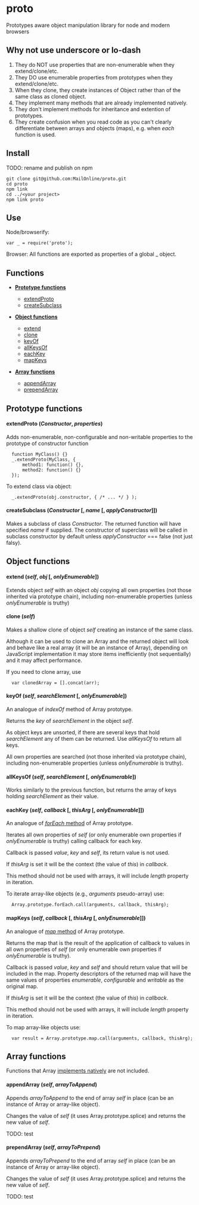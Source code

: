 proto
=====

Prototypes aware object manipulation library for node and modern browsers

Why not use underscore or lo-dash
---------------------------------

1. They do NOT use properties that are non-enumerable when they extend/clone/etc.
2. They DO use enumerable properties from prototypes when they extend/clone/etc.
3. When they clone, they create instances of Object rather than of the same class as cloned object.
4. They implement many methods that are already implemented natively.
5. They don't implement methods for inheritance and extention of prototypes.
6. They create confusion when you read code as you can't clearly differentiate
between arrays and objects (maps), e.g. when _each_ function is used.


Install
-------

TODO: rename and publish on npm


    git clone git@github.com:MailOnline/proto.git
    cd proto
    npm link
    cd ../<your project>
    npm link proto


Use
---

Node/browserify:

    var _ = require('proto');
    
Browser: All functions are exported as properties of a global _ object.


Functions
---------

* [__Prototype functions__](#prototype-functions)
  * [extendProto](#extendproto-constructor-properties)
  * [createSubclass](#createsubclass-constructor--name--applyconstructor)

* [__Object functions__](#object-functions)
  * [extend](#extend-self-obj--onlyenumerable)
  * [clone](#clone-self)
  * [keyOf](#keyof-self-searchelement--onlyenumerable)
  * [allKeysOf](#allkeysof-self-searchelement--onlyenumerable)
  * [eachKey](#eachkey-self-callback--thisarg--onlyenumerable)
  * [mapKeys](#mapkeys-self-callback--thisarg--onlyenumerable)

* [__Array functions__](#array-functions)
  * [appendArray](#appendarray-self-arraytoappend)
  * [prependArray](#prependarray-self-arraytoprepend)


Prototype functions
-------------------

#### __extendProto__ (_Constructor_, _properties_)

  Adds non-enumerable, non-configurable and non-writable properties to the prototype of constructor function

      function MyClass() {}
      _.extendProto(MyClass, {
          method1: function() {},
          method2: function() {}
      });

  To extend class via object:

      _.extendProto(obj.constructor, { /* ... */ } );


#### __createSubclass__ (_Constructor_ [, _name_ [, _applyConstructor_]])

  Makes a subclass of class _Constructor_.
  The returned function will have specified _name_ if supplied.
  The constructor of superclass will be called in subclass constructor by default
  unless _applyConstructor_ === false (not just falsy).


Object functions
----------------

#### __extend__ (_self_, _obj_ [, _onlyEnumerable_])
  
  Extends object _self_ with an object _obj_ copying all own properties
  (not those inherited via prototype chain), including non-enumerable properties
  (unless _onlyEnumerable_ is truthy)


#### __clone__ (_self_)

  Makes a shallow clone of object _self_ creating an instance of the same class.

  Although it can be used to clone an Array and the returned object will look and 
  behave like a real array (it will be an instance of Array),
  depending on JavaScript implementation it may store items inefficiently (not
  sequentially) and it may affect performance.

  If you need to clone array, use

      var clonedArray = [].concat(arr);


#### __keyOf__ (_self_, _searchElement_ [, _onlyEnumerable_])

  An analogue of _indexOf_ method of Array prototype.

  Returns the _key_ of _searchElement_ in the object _self_.
  
  As object keys are unsorted, if there are several keys that hold _searchElement_
  any of them can be returned. Use _allKeysOf_ to return all keys.

  All own properties are searched (not those inherited via prototype chain),
  including non-enumerable properties (unless _onlyEnumerable_ is truthy).


#### __allKeysOf__ (_self_, _searchElement_ [, _onlyEnumerable_])

  Works similarly to the previous function, but returns the array of keys
  holding _searchElement_ as their value.


#### __eachKey__ (_self_, _callback_ [, _thisArg_ [, _onlyEnumerable_]])

  An analogue of [_forEach_ method][Array forEach] of Array prototype.

  Iterates all own properties of _self_ (or only enumerable own properties
  if _onlyEnumerable_ is truthy) calling callback for each key.

  Callback is passed _value_, _key_ and _self_, its return value is not used.

  If _thisArg_ is set it will be the context (the value of _this_) in _callback_.

  This method should not be used with arrays, it will include _length_ property
  in iteration.

  To iterate array-like objects (e.g., _arguments_ pseudo-array) use:

      Array.prototype.forEach.call(arguments, callback, thisArg);


#### __mapKeys__ (_self_, _callback_ [, _thisArg_ [, _onlyEnumerable_]])

  An analogue of [_map_ method][Array map] of Array prototype.

  Returns the map that is the result of the application of callback to values
  in all own properties of _self_ (or only enumerable own properties
  if _onlyEnumerable_ is truthy).

  Callback is passed _value_, _key_ and _self_ and should return value that will be
  included in the map. Property descriptors of the returned map will have the same
  values of properties _enumerable_, _configurable_ and _writable_ as the original map.

  If _thisArg_ is set it will be the context (the value of _this_) in _callback_.

  This method should not be used with arrays, it will include _length_ property
  in iteration.

  To map array-like objects use:

      var result = Array.prototype.map.call(arguments, callback, thisArg);


Array functions
---------------

Functions that Array [implements natively][Array methods] are not included.


#### __appendArray__ (_self_, _arrayToAppend_)

  Appends _arrayToAppend_ to the end of array _self_ in place (can be an instance
  of Array or array-like object).

  Changes the value of _self_ (it uses Array.prototype.splice) and returns the new
  value of _self_.

  TODO: test


#### __prependArray__ (_self_, _arrayToPrepend_)

  Appends _arrayToPrepend_ to the end of array _self_ in place (can be an instance of
  Array or array-like object).

  Changes the value of _self_ (it uses Array.prototype.splice) and returns the new
  value of _self_. 

  TODO: test
  
[Array methods]: https://developer.mozilla.org/en-US/docs/Web/JavaScript/Reference/Global_Objects/Array/prototype#Methods
[Array forEach]: https://developer.mozilla.org/en-US/docs/Web/JavaScript/Reference/Global_Objects/Array/forEach
[Array map]: https://developer.mozilla.org/en-US/docs/Web/JavaScript/Reference/Global_Objects/Array/map
